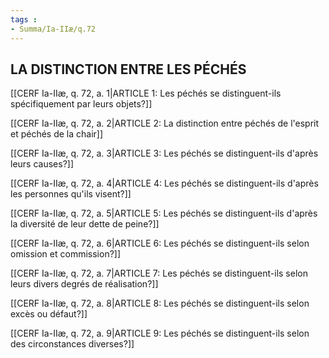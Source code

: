 ```yaml
---
tags : 
- Summa/Ia-IIæ/q.72
---
```


## LA DISTINCTION ENTRE LES PÉCHÉS

[[CERF Ia-IIæ, q. 72, a. 1|ARTICLE 1: Les péchés se distinguent-ils spécifiquement par leurs objets?]]

[[CERF Ia-IIæ, q. 72, a. 2|ARTICLE 2: La distinction entre péchés de l'esprit et péchés de la chair]]

[[CERF Ia-IIæ, q. 72, a. 3|ARTICLE 3: Les péchés se distinguent-ils d'après leurs causes?]]

[[CERF Ia-IIæ, q. 72, a. 4|ARTICLE 4: Les péchés se distinguent-ils d'après les personnes qu'ils visent?]]

[[CERF Ia-IIæ, q. 72, a. 5|ARTICLE 5: Les péchés se distinguent-ils d'après la diversité de leur dette de peine?]]

[[CERF Ia-IIæ, q. 72, a. 6|ARTICLE 6: Les péchés se distinguent-ils selon omission et commission?]]

[[CERF Ia-IIæ, q. 72, a. 7|ARTICLE 7: Les péchés se distinguent-ils selon leurs divers degrés de réalisation?]]

[[CERF Ia-IIæ, q. 72, a. 8|ARTICLE 8: Les péchés se distinguent-ils selon excès ou défaut?]]

[[CERF Ia-IIæ, q. 72, a. 9|ARTICLE 9: Les péchés se distinguent-ils selon des circonstances diverses?]]

